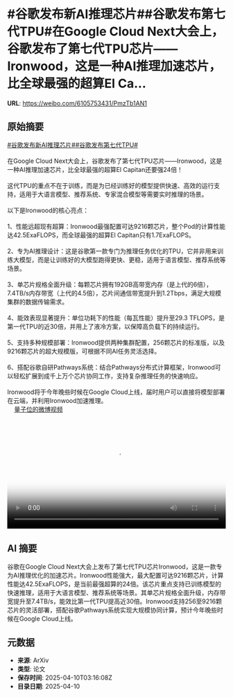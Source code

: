 # #谷歌发布新AI推理芯片##谷歌发布第七代TPU#在Google Cloud Next大会上，谷歌发布了第七代TPU芯片——Ironwood，这是一种AI推理加速芯片，比全球最强的超算El Ca...

**URL**: https://weibo.com/6105753431/PmzTb1AN1

## 原始摘要

<a href="https://m.weibo.cn/search?containerid=231522type%3D1%26t%3D10%26q%3D%23%E8%B0%B7%E6%AD%8C%E5%8F%91%E5%B8%83%E6%96%B0AI%E6%8E%A8%E7%90%86%E8%8A%AF%E7%89%87%23&amp;extparam=%23%E8%B0%B7%E6%AD%8C%E5%8F%91%E5%B8%83%E6%96%B0AI%E6%8E%A8%E7%90%86%E8%8A%AF%E7%89%87%23" data-hide=""><span class="surl-text">#谷歌发布新AI推理芯片#</span></a><a href="https://m.weibo.cn/search?containerid=231522type%3D1%26t%3D10%26q%3D%23%E8%B0%B7%E6%AD%8C%E5%8F%91%E5%B8%83%E7%AC%AC%E4%B8%83%E4%BB%A3TPU%23&amp;extparam=%23%E8%B0%B7%E6%AD%8C%E5%8F%91%E5%B8%83%E7%AC%AC%E4%B8%83%E4%BB%A3TPU%23" data-hide=""><span class="surl-text">#谷歌发布第七代TPU#</span></a><br><br>在Google Cloud Next大会上，谷歌发布了第七代TPU芯片——Ironwood，这是一种AI推理加速芯片，比全球最强的超算El Capitan还要强24倍！<br><br>这代TPU的重点不在于训练，而是为已经训练好的模型提供快速、高效的运行支持，适用于大语言模型、推荐系统、专家混合模型等需要实时推理的场景。<br><br>以下是Ironwood的核心亮点：<br><br>1、性能远超现有超算：Ironwood最强配置可达9216颗芯片，整个Pod的计算性能达42.5ExaFLOPS，而全球最强的超算El Capitan只有1.7ExaFLOPS。<br><br>2、专为AI推理设计：这是谷歌第一款专门为推理任务优化的TPU，它并非用来训练大模型，而是让训练好的大模型跑得更快、更稳，适用于语言模型、推荐系统等场景。<br><br>3、单芯片规格全面升级：每颗芯片拥有192GB高带宽内存（是上代的6倍），7.4TB/s内存带宽（上代的4.5倍），芯片间通信带宽提升到1.2Tbps，满足大规模集群的数据传输需求。<br><br>4、能效表现显著提升：单位功耗下的性能（每瓦性能）提升至29.3 TFLOPS，是第一代TPU的近30倍，并用上了液冷方案，以保障高负载下的持续运行。<br><br>5、支持多种规模部署：Ironwood提供两种集群配置，256颗芯片的标准版，以及9216颗芯片的超大规模版，可根据不同AI任务灵活选择。<br><br>6、搭配谷歌自研Pathways系统：结合Pathways分布式计算框架，Ironwood可以轻松扩展到成千上万个芯片协同工作，支持复杂推理任务的快速响应。<br><br>Ironwood将于今年晚些时候在Google Cloud上线，届时用户可以直接将模型部署在云端，并利用Ironwood加速推理。<br> <a href="https://video.weibo.com/show?fid=1034:5153811598344227" data-hide=""><span class="url-icon"><img style="width: 1rem;height: 1rem" src="https://h5.sinaimg.cn/upload/2015/09/25/3/timeline_card_small_video_default.png" referrerpolicy="no-referrer"></span><span class="surl-text">量子位的微博视频</span></a><br clear="both"><div style="clear: both"></div><video controls="controls" poster="https://tvax2.sinaimg.cn/orj480/006Fd7o3ly1i0bg7jb91sj31hc0u075t.jpg" style="width: 100%"><source src="https://f.video.weibocdn.com/o0/XS1e3roFlx08nm9LeSco010412007M4T0E010.mp4?label=mp4_720p&amp;template=1280x720.25.0&amp;ori=0&amp;ps=1CwnkDw1GXwCQx&amp;Expires=1744258535&amp;ssig=Q7FZgO%2Blyl&amp;KID=unistore,video"><source src="https://f.video.weibocdn.com/o0/sHB35vaolx08nm9KHGhW01041200438u0E010.mp4?label=mp4_hd&amp;template=852x480.25.0&amp;ori=0&amp;ps=1CwnkDw1GXwCQx&amp;Expires=1744258535&amp;ssig=6p0XUbEluP&amp;KID=unistore,video"><source src="https://f.video.weibocdn.com/o0/lray0Dwflx08nm9KE7h6010412002wu50E010.mp4?label=mp4_ld&amp;template=640x360.25.0&amp;ori=0&amp;ps=1CwnkDw1GXwCQx&amp;Expires=1744258535&amp;ssig=vcr8Xu04v3&amp;KID=unistore,video"><p>视频无法显示，请前往<a href="https://video.weibo.com/show?fid=1034%3A5153811598344227" target="_blank" rel="noopener noreferrer">微博视频</a>观看。</p></video>

## AI 摘要

谷歌在Google Cloud Next大会上发布了第七代TPU芯片Ironwood，这是一款专为AI推理优化的加速芯片。Ironwood性能强大，最大配置可达9216颗芯片，计算性能达42.5ExaFLOPS，是当前最强超算的24倍。该芯片重点支持已训练模型的快速推理，适用于大语言模型、推荐系统等场景。其单芯片规格全面升级，内存带宽提升至7.4TB/s，能效比第一代TPU提高近30倍。Ironwood支持256至9216颗芯片的灵活部署，搭配谷歌Pathways系统实现大规模协同计算，预计今年晚些时候在Google Cloud上线。

## 元数据

- **来源**: ArXiv
- **类型**: 论文
- **保存时间**: 2025-04-10T03:16:08Z
- **目录日期**: 2025-04-10
